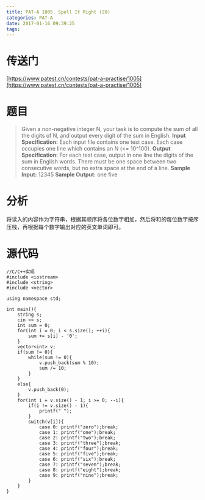 ```yaml
---
title: PAT-A 1005. Spell It Right (20)
categories: PAT-A
date: 2017-01-16 09:39:25
tags:
---
```

# 传送门
[https://www.patest.cn/contests/pat-a-practise/1005](https://www.patest.cn/contests/pat-a-practise/1005)
<!--more-->
# 题目
> Given a non-negative integer N, your task is to compute the sum of all the digits of N, and output every digit of the sum in English.
**Input Specification:**
Each input file contains one test case. Each case occupies one line which contains an N (<= 10^100).
**Output Specification:**
For each test case, output in one line the digits of the sum in English words. There must be one space between two consecutive words, but no extra space at the end of a line.
**Sample Input:**
12345
**Sample Output:**
one five

# 分析
将读入的内容作为字符串，根据其顺序将各位数字相加，然后将和的每位数字按序压栈，再根据每个数字输出对应的英文单词即可。

# 源代码

	//C/C++实现
	#include <iostream>
	#include <string>
	#include <vector>

	using namespace std;

	int main(){
		string s;
		cin >> s;
		int sum = 0;
		for(int i = 0; i < s.size(); ++i){
			sum += s[i] - '0';
		}
		vector<int> v;
		if(sum != 0){
			while(sum != 0){
				v.push_back(sum % 10);
				sum /= 10;
			}
		}
		else{
			v.push_back(0);
		}
		for(int i = v.size() - 1; i >= 0; --i){
			if(i != v.size() - 1){
				printf(" ");
			}
			switch(v[i]){
				case 0: printf("zero");break;
				case 1: printf("one");break;
				case 2: printf("two");break;
				case 3: printf("three");break;
				case 4: printf("four");break;
				case 5: printf("five");break;
				case 6: printf("six");break;
				case 7: printf("seven");break;
				case 8: printf("eight");break;
				case 9: printf("nine");break;
			}
		}
	}